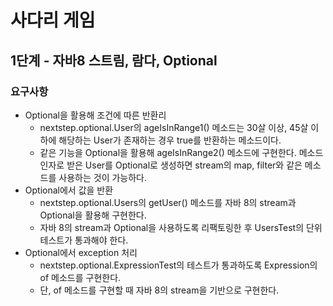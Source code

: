 # 사다리 게임

## 1단계 - 자바8 스트림, 람다, Optional

### 요구사항

- Optional을 활용해 조건에 따른 반환리
  - nextstep.optional.User의 ageIsInRange1() 메소드는 30살 이상, 45살 이하에 해당하는 User가 존재하는 경우 true를 반환하는 메소드이다.
  - 같은 기능을 Optional을 활용해 ageIsInRange2() 메소드에 구현한다. 메소드 인자로 받은 User를 Optional로 생성하면 stream의 map, filter와 같은 메소드를 사용하는 것이 가능하다.
- Optional에서 값을 반환
  - nextstep.optional.Users의 getUser() 메소드를 자바 8의 stream과 Optional을 활용해 구현한다.
  - 자바 8의 stream과 Optional을 사용하도록 리팩토링한 후 UsersTest의 단위 테스트가 통과해야 한다.  
- Optional에서 exception 처리
  - nextstep.optional.ExpressionTest의 테스트가 통과하도록 Expression의 of 메소드를 구현한다. 
  - 단, of 메소드를 구현할 때 자바 8의 stream을 기반으로 구현한다.
